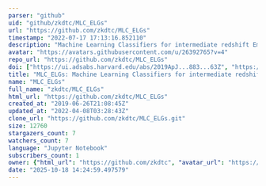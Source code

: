 ```yaml
---
parser: "github"
uid: "github/zkdtc/MLC_ELGs"
url: "https://github.com/zkdtc/MLC_ELGs"
timestamp: "2022-07-17 17:13:16.852110"
description: "Machine Learning Classifiers for intermediate redshift Emission Line Galaxies"
avatar: "https://avatars.githubusercontent.com/u/26392765?v=4"
repo_url: "https://github.com/zkdtc/MLC_ELGs"
doi: ["https://ui.adsabs.harvard.edu/abs/2019ApJ...883...63Z", "https://ui.adsabs.harvard.edu/abs/2020ascl.soft12005Z/abstract"]
title: "MLC_ELGs: Machine Learning Classifiers for intermediate redshift Emission Line Galaxies"
name: "MLC_ELGs"
full_name: "zkdtc/MLC_ELGs"
html_url: "https://github.com/zkdtc/MLC_ELGs"
created_at: "2019-06-26T21:08:45Z"
updated_at: "2022-04-08T03:28:43Z"
clone_url: "https://github.com/zkdtc/MLC_ELGs.git"
size: 12760
stargazers_count: 7
watchers_count: 7
language: "Jupyter Notebook"
subscribers_count: 1
owner: {"html_url": "https://github.com/zkdtc", "avatar_url": "https://avatars.githubusercontent.com/u/26392765?v=4", "login": "zkdtc", "type": "User"}
date: "2025-10-18 14:24:59.497579"
---
```

